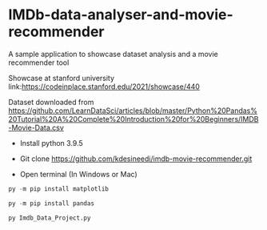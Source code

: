 # IMDb-data-analyser-and-movie-recommender
A sample application to showcase dataset analysis and a movie recommender tool

Showcase at stanford university link:https://codeinplace.stanford.edu/2021/showcase/440

Dataset downloaded from https://github.com/LearnDataSci/articles/blob/master/Python%20Pandas%20Tutorial%20A%20Complete%20Introduction%20for%20Beginners/IMDB-Movie-Data.csv

* Install python 3.9.5

* Git clone https://github.com/kdesineedi/imdb-movie-recommender.git

* Open terminal (In Windows or Mac)

```python
py -m pip install matplotlib

py -m pip install pandas

py Imdb_Data_Project.py

```
